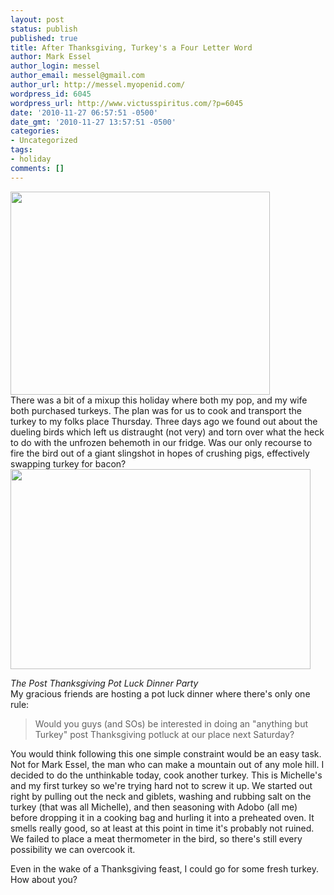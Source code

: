 ```yaml
---
layout: post
status: publish
published: true
title: After Thanksgiving, Turkey's a Four Letter Word
author: Mark Essel
author_login: messel
author_email: messel@gmail.com
author_url: http://messel.myopenid.com/
wordpress_id: 6045
wordpress_url: http://www.victusspiritus.com/?p=6045
date: '2010-11-27 06:57:51 -0500'
date_gmt: '2010-11-27 13:57:51 -0500'
categories:
- Uncategorized
tags:
- holiday
comments: []
---
```

<p><a href="{{ site.url }}/assets/2010/11/turkey1.jpg"><img src="{{ site.url }}/assets/2010/11/turkey1.jpg" alt="" title="turkey1" width="415" height="325" class="aligncenter size-full wp-image-6046" /></a><br />
There was a bit of a mixup this holiday where both my pop, and my wife both purchased turkeys. The plan was for us to cook and transport the turkey to my folks place Thursday. Three days ago we found out about the dueling birds which left us distraught (not very) and torn over what the heck to do with the unfrozen behemoth in our fridge. Was our only recourse to fire the bird out of a giant slingshot in hopes of crushing pigs, effectively swapping turkey for bacon?<br />
<a href="http://en.wikipedia.org/wiki/Angry_Birds"><img src="{{ site.url }}/assets/2010/11/angry-birds_1.jpg" alt="" title="angry-birds_1" width="480" height="320" class="aligncenter size-full wp-image-6047" /></a></p>
<p><i>The Post Thanksgiving Pot Luck Dinner Party</i><br />
My gracious friends are hosting a pot luck dinner where there's only one rule: </p>
<blockquote><p>
Would you guys (and SOs) be interested in doing an "anything but Turkey" post Thanksgiving potluck at our place next Saturday?
</p></blockquote>
<p>You would think following this one simple constraint would be an easy task. Not for Mark Essel, the man who can make a mountain out of any mole hill. I decided to do the unthinkable today, cook another turkey. This is Michelle's and my first turkey so we're trying hard not to screw it up. We started out right by pulling out the neck and giblets, washing and rubbing salt on the turkey (that was all Michelle), and then seasoning with Adobo (all me) before dropping it in a cooking bag and hurling it into a preheated oven. It smells really good, so at least at this point in time it's probably not ruined. We failed to place a meat thermometer in the bird, so there's still every possibility we can overcook it.</p>
<p>Even in the wake of a Thanksgiving feast, I could go for some fresh turkey. How about you?</p>
